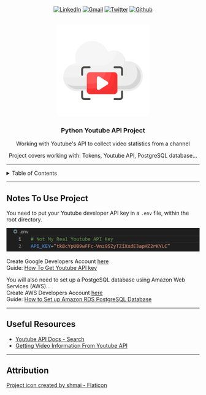 <a name="readme-top"></a>

<div align="center">
    
[![LinkedIn][linkedin-shield]][linkedin-url]
[![Gmail][gmail-shield]][gmail-url]
[![Twitter][twitter-shield]][twitter-url]
[![Github][github-shield]][github-url]
</div>

<br/>

<div align="center">
    <a href="https://github.com/sciwilro/Python_Youtube_API">
        <img src="images/logo.png" alt="Logo" width="240" height="240">
    </a>

<h3 align="center">Python Youtube API Project</h3>

<p align="center">Working with Youtube's API to collect video statistics from a channel</p>

<p align="center">Project covers working with: Tokens, Youtube API, PostgreSQL database...</p>

</div>

---

<!-- TABLE OF CONTENTS -->
<details>
    <summary>Table of Contents</summary>
    <ul>
        <li><a href="#notes-to-use-project">Getting Started</a></li>
        <li><a href="#useful-resources">Useful Resources</a></li>
        <li><a href="#attribution">Attribution</a></li>
    </ul>
</details>

---

## Notes To Use Project

You need to put your Youtube developer API key in a `.env` file, within the root directory.

![This is not a working API key - Get your own one](images/screenshot_01-fake_api_key.PNG)

Create Google Developers Account [here](youtube-api-create)  
Guide: [How To Get Youtube API key](youtube-api-guide)  

You will also need to set up a PostgeSQL database using Amazon Web Services (AWS)...  
Create AWS Developers Account [here](aws-create)  
Guide: [How to Set up Amazon RDS PostgreSQL Database](aws-guide)  

---

## Useful Resources


<div>
    <ul>
        <li><a href="https://developers.google.com/youtube/v3/docs/search">Youtube API Docs - Search</a></li>
        <li><a href="https://jingwen-z.github.io/how-to-get-a-youtube-video-information-with-youtube-data-api-by-python/">Getting Video Information From Youtube API</a></li>
    </ul>
    
</div>

---

## Attribution

<a href="https://www.flaticon.com/free-icon/streaming_5182983" title="api icon on Flaticon.com">Project icon created by shmai - Flaticon</a>





<!-- MARKDOWN LINKS & IMAGES -->
<!-- https://www.markdownguide.org/basic-syntax/#reference-style-links -->

<!-- Badges: https://dev.to/envoy_/150-badges-for-github-pnk -->
[linkedin-shield]: https://img.shields.io/badge/LinkedIn-0077B5?style=for-the-badge&logo=linkedin&logoColor=white
[linkedin-url]: https://linkedin.com/in/sciwilro
[github-shield]: https://img.shields.io/badge/GitHub-100000?style=for-the-badge&logo=github&logoColor=white
[github-url]: https://github.com/SciWilro
[gmail-shield]: https://img.shields.io/badge/Gmail-D14836?style=for-the-badge&logo=gmail&logoColor=white
[gmail-url]: mailto:mr.wilro@gmail.com
[twitter-shield]: https://img.shields.io/badge/Twitter-1DA1F2?style=for-the-badge&logo=twitter&logoColor=white
[twitter-url]: https://twitter.com/The_Wilro

<!-- Links -->
[youtube-api-create]: https://developers.google.com/
[youtube-api-guide]: https://www.slickremix.com/docs/get-api-key-for-youtube/
[aws-create]: https://aws.amazon.com/premiumsupport/knowledge-center/create-and-activate-aws-account/
[aws-guide]: https://adamtheautomator.com/rds-postgres/